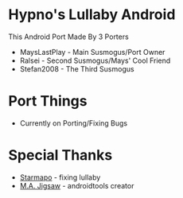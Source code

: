 # Hypno's Lullaby Android

This Android Port Made By 3 Porters
- MaysLastPlay - Main Susmogus/Port Owner
- Ralsei - Second Susmogus/Mays' Cool Friend
- Stefan2008 - The Third Susmogus
# Port Things
- Currently on Porting/Fixing Bugs
# Special Thanks
- [Starmapo](https://github.com/Starmapo) - fixing lullaby
- [M.A. Jigsaw](https://github.com/MAJigsaw77) - androidtools creator
